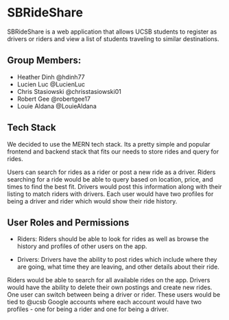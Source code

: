 # SBRideShare

SBRideShare is a web application that allows UCSB students to register as drivers or riders and view a list of students traveling to similar destinations.

## Group Members:
- Heather Dinh @hdinh77
- Lucien Luc @LucienLuc
- Chris Stasiowski @chrisstasiowski01
- Robert Gee @robertgee17
- Louie Aldana @LouieAldana

## Tech Stack

We decided to use the MERN tech stack. Its a pretty simple and popular frontend and backend stack that fits our needs to store rides and query for rides. 

Users can search for rides as a rider or post a new ride as a driver. Riders searching for a ride would be able to query based on location, price, and times to find the best fit. Drivers would post this information along with their listing to match riders with drivers. Each user would have two profiles for being a driver and rider which would show their ride history.

## User Roles and Permissions

- Riders: Riders should be able to look for rides as well as browse the history and profiles of other users on the app.

- Drivers: Drivers have the ability to post rides which include where they are going, what time they are leaving, and other details about their ride. 

Riders would be able to search for all available rides on the app. Drivers would have the ability to delete their own postings and create new rides. One user can switch between being a driver or rider. These users would be tied to @ucsb Google accounts where each account would have two profiles - one for being a rider and one for being a driver.
